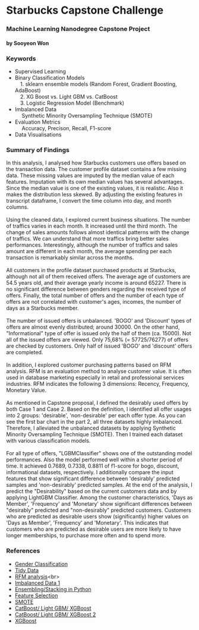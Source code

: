 # Starbucks Capstone Challenge
### Machine Learning Nanodegree Capstone Project
#### by Sooyeon Won

### Keywords 
- Supervised Learning
- Binary Classification Models <br>
&emsp;1. sklearn ensemble models (Random Forest, Gradient Boosting, AdaBoost) <br>
&emsp;2. XG Boost vs. Light GBM vs. CatBoost <br>
&emsp;3. Logistic Regression Model (Benchmark) <br>
- Imbalanced Data  <br>
&emsp; Synthetic Minority Oversampling Technique (SMOTE)<br>
- Evaluation Metrics <br>
&emsp; Accuracy, Precison, Recall, F1-score<br>
- Data Visualisations

### Summary of Findings

In this analysis, I analysed how Starbucks customers use offers based on the transaction data. The customer profile dataset contains a few missing data. These missing values are imputed by the median value of each features. Imputation with its own median values has several advantages. Since the median value is one of the existing values, it is realistic. Also it makes the distribution less skewed. 
By adjusting the existing features in transcript dataframe, I convert the time column into day, and month columns. <br><br>
Using the cleaned data, I explored current business situations. The number of traffics varies in each month. It increased until the third month. The change of sales amounts follows almost identical patterns with the change of traffics. We can understand that more traffics bring better sales performances. Interestingly, although the number of traffics and sales amount are different in each month, the average spending per each transaction is remarkably similar across the months. <br><br>
All customers in the profile dataset purchased products at Starbucks, although not all of them received offers. The average age of customers are 54.5 years old, and their average yearly income is around 65227. There is no significant difference between genders regarding the received type of offers. Finally, the total number of offers and the number of each type of offers are not correlated with customer's ages, incomes, the number of days as a Starbucks member. <br><br>
The number of issued offers is unbalanced. 'BOGO' and 'Discount' types of offers are almost evenly distributed; around 30000. On the other hand, "Informational" type of offer is issued only the half of them (ca. 15000). Not all of the issued offers are viewed. Only 75,68% (= 57725/76277) of offers are checked by customers. Only half of issued 'BOGO' and 'discount' offers are completed. <br><br>
In addition, I explored customer purchasing patterns based on RFM analysis. RFM is an evaluation method to analyse customer value. It is often used in database marketing especially in retail and professional services industries. RFM indicates the following 3 dimensions: Recency, Frequency, Monetary Value. <br><br>
As mentioned in Capstone proposal, I defined the desirably used offers by both Case 1 and Case 2. Based on the definition, I identified all offer usages into 2 groups: 'desirable', 'non-desirable' per each offer type. As you can see the first bar chart in the part 2, all three datasets highly imbalanced. Therefore, I alleviated the unbalanced datasets by applying Synthetic Minority Oversampling Technique (SMOTE). Then I trained each dataset with various classification models.  <br><br>
For all type of offers, "LGBMClassifier" shows one of the outstanding model performances. Also the model performed well within a shorter period of time. It achieved 0.7689, 0.7338, 0.8811 of f1-score for bogo, discount, informational datasets, respectively.  I additionally compare the input features that show significant difference between 'desirably' predicted samples and 'non-desirably' predicted samples.
At the end of the analysis, I predict the "Desirability" based on the current customers data and by applying LightGBM Classifier.   Among the customer characteristics, 'Days as Member', 'Frequency' and 'Monetary' show significant differences between "desirably"  predicted and "non-desirably"  predicted customers. Customers who are predicted as desirable users show (significantly) higher values on 'Days as Member', 'Frequency' and 'Monetary'. This indicates that customers who are predicted as desirable users are more likely to have longer memberships, to purchase more often and to spend more.

### References 
- [Gender Classification](https://de.wikipedia.org/wiki/Datenstandards_zur_Beschreibung_des_Geschlechts)<br>
- [Tidy Data](https://cran.r-project.org/web/packages/tidyr/vignettes/tidy-data.html)<br>
- [RFM analysis](https://en.wikipedia.org/wiki/RFM_(market_research))<br>
- [Imbalanced Data 1](https://www.analyticsvidhya.com/blog/2017/03/imbalanced-data-classification/)<br>
- [Ensembling/Stacking in Python](https://www.kaggle.com/arthurtok/introduction-to-ensembling-stacking-in-python)<br>
- [Feature Selection](https://machinelearningmastery.com/feature-selection-with-real-and-categorical-data/) <br>
- [SMOTE](https://machinelearningmastery.com/smote-oversampling-for-imbalanced-classification/)<br>
- [CatBoost/ Light GBM/ XGBoost](https://towardsdatascience.com/catboost-vs-light-gbm-vs-xgboost-5f93620723db)<br>
- [CatBoost/ Light GBM/ XGBoost 2](https://towardsdatascience.com/boosting-showdown-scikit-learn-vs-xgboost-vs-lightgbm-vs-catboost-in-sentiment-classification-f7c7f46fd956)<br>
- [XGBoost](https://machinelearningmastery.com/develop-first-xgboost-model-python-scikit-learn/)<br>

